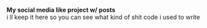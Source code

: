 **My social media like project w/ posts**<br/>
i ll keep it here so you can see what kind of shit code i used to write

